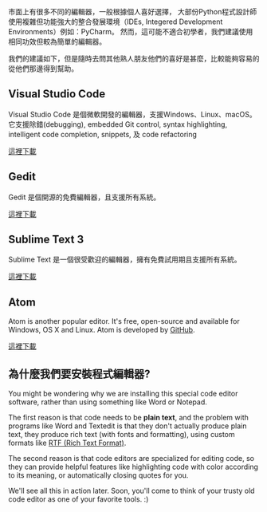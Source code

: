 市面上有很多不同的編輯器，一般根據個人喜好選擇， 大部份Python程式設計師使用複雜但功能強大的整合發展環境（IDEs, Integered Development Environments）例如：PyCharm。 然而，這可能不適合初學者，我們建議使用相同功效但較為簡單的編輯器。

我們的建議如下，但是隨時去問其他熟人朋友他們的喜好是甚麼，比較能夠容易的從他們那邊得到幫助。

## Visual Studio Code

Visual Studio Code 是個微軟開發的編輯器，支援Windows、Linux、macOS。 它支援除錯(debugging), embedded Git control, syntax highlighting, intelligent code completion, snippets, 及 code refactoring

[這裡下載](https://code.visualstudio.com/)

## Gedit

Gedit 是個開源的免費編輯器，且支援所有系統。

[這裡下載](https://wiki.gnome.org/Apps/Gedit#Download)

## Sublime Text 3

Sublime Text 是一個很受歡迎的編輯器，擁有免費試用期且支援所有系統。

[這裡下載](https://www.sublimetext.com/3)

## Atom

Atom is another popular editor. It's free, open-source and available for Windows, OS X and Linux. Atom is developed by [GitHub](https://github.com/).

[這裡下載](https://atom.io/)

## 為什麼我們要安裝程式編輯器?

You might be wondering why we are installing this special code editor software, rather than using something like Word or Notepad.

The first reason is that code needs to be **plain text**, and the problem with programs like Word and Textedit is that they don't actually produce plain text, they produce rich text (with fonts and formatting), using custom formats like [RTF (Rich Text Format)](https://en.wikipedia.org/wiki/Rich_Text_Format).

The second reason is that code editors are specialized for editing code, so they can provide helpful features like highlighting code with color according to its meaning, or automatically closing quotes for you.

We'll see all this in action later. Soon, you'll come to think of your trusty old code editor as one of your favorite tools. :)